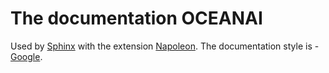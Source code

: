 # The documentation OCEANAI

Used by [Sphinx](https://www.sphinx-doc.org/) with the extension [Napoleon](https://www.sphinx-doc.org/en/master/usage/extensions/napoleon.html). The documentation style is - [Google](https://sphinxcontrib-napoleon.readthedocs.io/en/latest/example_google.html).
